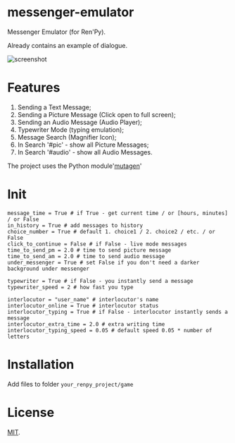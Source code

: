 # messenger-emulator
Messenger Emulator (for Ren'Py).
 
Already contains an example of dialogue.

![screenshot](https://pp.userapi.com/c849528/v849528789/c7282/fZSuh5rjNAI.jpg)

# Features
  1. Sending a Text Message;
  2. Sending a Picture Message (Click open to full screen);
  3. Sending an Audio Message (Audio Player);
  4. Typewriter Mode (typing emulation);
  5. Message Search (Magnifier Icon);
  6. In Search '#pic' - show all Picture Messages;
  7. In Search '#audio' - show all Audio Messages.

The project uses the Python module'[mutagen](https://pypi.org/project/mutagen/)'


 # Init
```
message_time = True # if True - get current time / or [hours, minutes] / or False
in_history = True # add messages to history
choice_number = True # default 1. choice1 / 2. choice2 / etc. / or False
click_to_continue = False # if False - live mode messages
time_to_send_pm = 2.0 # time to send picture message
time_to_send_am = 2.0 # time to send audio message
under_messenger = True # set False if you don't need a darker background under messenger

typewriter = True # if False - you instantly send a message
typewriter_speed = 2 # how fast you type

interlocutor = "user_name" # interlocutor's name
interlocutor_online = True # interlocutor status
interlocutor_typing = True # if False - interlocutor instantly sends a message
interlocutor_extra_time = 2.0 # extra writing time
interlocutor_typing_speed = 0.05 # default speed 0.05 * number of letters

```

# Installation
Add files to folder ```your_renpy_project/game```

# License
[MIT](https://github.com/sDextra/messenger-emulator/blob/master/LICENSE/).
